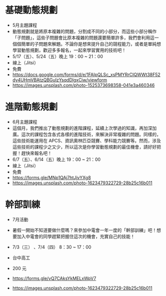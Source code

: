 # 基礎動態規劃

* 5月主題課程
* 動態規劃就是將原本複雜的問題，分割成不同的小部分，而這些小部分稱作「子問題」，這些子問題會比原本複雜的問題還要簡單許多，我們會利用這一個個簡單的子問題來解題。不論你是想來提升自己的競程能力，或者是單純想學習動態規劃，歡迎多多報名，一起來學習實用的技術吧！
* 5/17（五）、5/24（五）晚上 19：00 ~ 21：00
*   線上（Jitsi）
*   免費
*   https://docs.google.com/forms/d/e/1FAIpQLSc_xsPMYRrCIQWWt38F52dy4UHmVBAtzQBGuIzYsqdDlgxCiw/viewform
*   https://images.unsplash.com/photo-1525373698358-041e3a460346

# 進階動態規劃

* 6月主題課程
* 這個月，我們推出了動態規劃的進階課程，延續上次學過的知識，再加深加廣。這次的課程包含各式各樣的進階技術，來解決非常複雜的問題。同樣的，這些技術能運用在 APCS、資訊奧林匹亞競賽、學科能力競賽等。然而，涉及這些技術的課程少之又少，所以這次是你學習動態規劃的最佳機會，請好好把握！趕快來報名吧！
* 6/7（五）、6/14（五）晚上 19：00 ~ 21：00
*   線上（Jitsi）
*   免費
*   https://forms.gle/MNp1QAj7htJjvYXg8
*   https://images.unsplash.com/photo-1623479322729-28b25c16b011

# 幹部訓練

* 7月活動
* 暑假一開始不知道要做什麼嗎？來參加中電會一年一度的「幹部訓練」吧！想要加入中電會的同學趕緊把握住這次的機會，充實自己的技能！

* 7/3（三） 、7/4（四） 8：30 ~ 17：00
*   台中高工 
*   200 元
*   https://forms.gle/vQ7CAksYkMELxWpV7 
*   https://images.unsplash.com/photo-1623479322729-28b25c16b011
